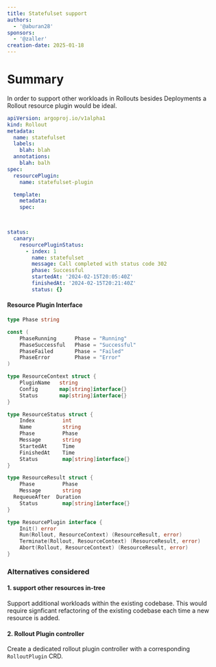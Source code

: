 ```yaml
---
title: Statefulset support
authors:
  - '@aburan28'
sponsors:
  - '@zaller'
creation-date: 2025-01-18
---
```


# Summary
In order to support other workloads in Rollouts besides Deployments a Rollout resource plugin would be ideal. 


```yaml
apiVersion: argoproj.io/v1alpha1
kind: Rollout
metadata:
  name: statefulset
  labels:
    blah: blah
  annotations:
    blah: balh
spec:
  resourcePlugin:
    name: statefulset-plugin

  template:
    metadata:
    spec:
      


```


```yaml

status:
  canary:
    resourcePluginStatus:
      - index: 1
        name: statefulset
        message: Call completed with status code 302
        phase: Successful
        startedAt: '2024-02-15T20:05:40Z'
        finishedAt: '2024-02-15T20:21:40Z'
        status: {}
```



#### Resource Plugin Interface

```go
type Phase string

const (
	PhaseRunning      Phase = "Running"
	PhaseSuccessful   Phase = "Successful"
	PhaseFailed       Phase = "Failed"
	PhaseError        Phase = "Error"
)

type ResourceContext struct {
	PluginName   string
	Config       map[string]interface{}
	Status       map[string]interface{}
}

type ResourceStatus struct {
	Index         int
	Name          string
	Phase         Phase
	Message       string
	StartedAt     Time
	FinishedAt    Time
	Status        map[string]interface{}
}

type ResourceResult struct {
	Phase         Phase
	Message       string
  RequeueAfter  Duration
	Status        map[string]interface{}
}

type ResourcePlugin interface {
	Init() error
	Run(Rollout, ResourceContext) (ResourceResult, error)
	Terminate(Rollout, ResourceContext) (ResourceResult, error)
	Abort(Rollout, ResourceContext) (ResourceResult, error)
}

```

### Alternatives considered

#### 1. support other resources in-tree
Support additional workloads within the existing codebase. This would require signficant refactoring of the existing codebase each time a new resource is added. 


#### 2. Rollout Plugin controller 
Create a dedicated rollout plugin controller with a corresponding `RolloutPlugin` CRD. 
